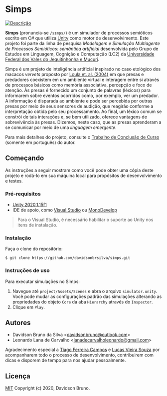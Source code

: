 # Simps

[comment]: # "Badges here"

[![Descrição](https://img.youtube.com/vi/HeeFFVe0gBA/0.jpg)](https://www.youtube.com/watch?v=HeeFFVe0gBA)

**Simps** (pronuncia-se `/sɪmps/`) é um simulador de processos semióticos escrito em C# que utiliza [Unity](https://unity3d.com) como motor de desenvolvimento. Este projeto foi parte da linha de pesquisa _Modelagem e Simulação Multiagente de Processos Semióticos: semântica artificial_ desenvolvida pelo Grupo de Estudos em Linguagem, Cognição e Computação (LC2) da [Universidade Federal dos Vales do Jequitinhonha e Mucuri](http://www.ufvjm.edu.br).

Simps é um projeto de inteligência artificial inspirado no caso etológico dos macacos _vervets_ proposto por [Loula et. al. (2004)](https://www.dca.fee.unicamp.br/~gudwin/ftp/publications/TeseLoula.pdf) em que presas e predadores coexistem em um ambiente virtual e interagem entre si através de processos básicos como memória associativa, percepção e foco de atenção. Às presas é fornecido um conjunto de palavras (léxicos) para informarem sobre eventos ocorridos como, por exemplo, ver um predador. A informação é disparada ao ambiente e pode ser percebida por outras presas por meio de seus sensores de audição, que reagirão conforme a interpretação obtida pelo seu processamento. Ao final, um léxico comum se constrói de tais interações e, se bem utilizado, oferece vantagens de sobrevivência às presas. Dizemos, neste caso, que as presas aprenderam a se comunicar por meio de uma _linguagem emergente_.

Para mais detalhes do projeto, consulte o [Trabalho de Conclusão de Curso](https://drive.google.com/file/d/1RpTITqPAhEirOiVWzSS7sNMw1LzWqGAu/view?usp=sharing) (somente em português) do autor.

## Começando

As instruções a seguir mostram como você pode obter uma cópia deste projeto e rodá-lo em sua máquina local para propósitos de desenvolvimento e testes.

### Pré-requisitos



- [Unity 2020.1.15f1](https://unity.com/releases/editor/archive)
- IDE de apoio, como [Visual Studio](https://www.visualstudio.com/pt-br/downloads/) ou [MonoDevelop](http://www.monodevelop.com/download/)
  
> Para o Visual Studio, é necessário habilitar o suporte ao Unity nos itens de instalação.

### Instalação

Faça o clone do repositório:

```
$ git clone https://github.com/davidsonbrsilva/simps.git
```

### Instruções de uso

Para executar simulações no Simps:

1. Navegue até `project/Assets/Scenes` e abra o arquivo `simulator.unity`. Você pode mudar as configurações padrão das simulações alterando as propriedades do objeto `Core` da aba `Hierarchy` através do `Inspector`.
2. Clique em `Play`.

## Autores

- Davidson Bruno da Silva <<davidsonbruno@outlook.com>>
- Leonardo Lana de Carvalho <<lanadecarvalholeonardo@gmail.com>>

Agradecimento especial a [Tiago Ferreira Campos](https://github.com/caotic123) e [Lucas Vieira Souza](https://github.com/luksamuk) por acompanharem todo o processo de desenvolvimento, contribuirem com dicas e disporem de tempo para nos ajudar pessoalmente.

## Licença

[MIT](LICENSE.md) Copyright (c) 2020, Davidson Bruno.
